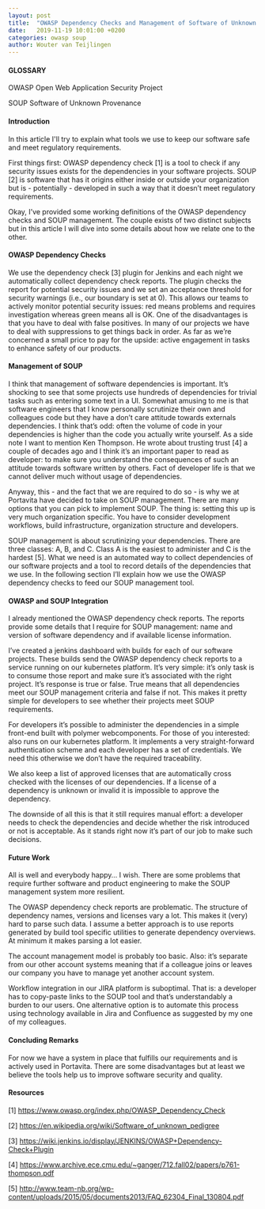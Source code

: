 ```yaml
---
layout: post
title:  "OWASP Dependency Checks and Management of Software of Unknown Provenance"
date:   2019-11-19 10:01:00 +0200
categories: owasp soup
author: Wouter van Teijlingen
---
```


#### GLOSSARY

OWASP Open Web Application Security Project

SOUP Software of Unknown Provenance

#### Introduction

In this article I'll try to explain what tools we use to keep our software safe and meet regulatory requirements.

First things first: OWASP dependency check [1] is a tool to check if any security issues exists for the dependencies in your software projects. SOUP [2] is software that has it origins either inside or outside your organization but is - potentially - developed in such a way that it doesn’t meet regulatory requirements.

Okay, I’ve provided some working definitions of the OWASP dependency checks and SOUP management. The couple exists of two distinct subjects but in this article I will dive into some details about how we relate one to the other.

#### OWASP Dependency Checks

We use the dependency check [3] plugin for Jenkins and each night we automatically collect dependency check reports. The plugin checks the report for potential security issues and we set an acceptance threshold for security warnings (i.e., our boundary is set at 0). This allows our teams to actively monitor potential security issues: red means problems and requires investigation whereas green means all is OK. One of the disadvantages is that you have to deal with false positives. In many of our projects we have to deal with suppressions to get things back in order. As far as we’re concerned a small price to pay for the upside: active engagement in tasks to enhance safety of our products.

#### Management of SOUP

I think that management of software dependencies is important. It’s shocking to see that some projects use hundreds of dependencies for trivial tasks such as entering some text in a UI. Somewhat amusing to me is that software engineers that I know personally scrutinize their own and colleagues code but they have a don’t care attitude towards externals dependencies. I think that’s odd: often the volume of code in your dependencies is higher than the code you actually write yourself. As a side note I want to mention Ken Thompson. He wrote about trusting trust [4] a couple of decades ago and I think it’s an important paper to read as developer: to make sure you understand the consequences of such an attitude towards software written by others. Fact of developer life is that we cannot deliver much without usage of dependencies.

Anyway, this - and the fact that we are required to do so - is why we at Portavita have decided to take on SOUP management. There are many options that you can pick to implement SOUP. The thing is: setting this up is very much organization specific. You have to consider development workflows, build infrastructure, organization structure and developers.

SOUP management is about scrutinizing your dependencies. There are three classes: A, B, and C. Class A is the easiest to administer and C is the hardest [5]. What we need is an automated way to collect dependencies of our software projects and a tool to record details of the dependencies that we use. In the following section I’ll explain how we use the OWASP dependency checks to feed our SOUP management tool.

#### OWASP and SOUP Integration

I already mentioned the OWASP dependency check reports. The reports provide some details that I require for SOUP management: name and version of software dependency and if available license information.

I’ve created a jenkins dashboard with builds for each of our software projects. These builds send the OWASP dependency check reports to a service running on our kubernetes platform. It’s very simple: it’s only task is to consume those report and make sure it’s associated with the right project. It’s response is true or false. True means that all dependencies meet our SOUP management criteria and false if not. This makes it pretty simple for developers to see whether their projects meet SOUP requirements.

For developers it’s possible to administer the dependencies in a simple front-end built with polymer webcomponents. For those of you interested: also runs on our kubernetes platform. It implements a very straight-forward authentication scheme and each developer has a set of credentials. We need this otherwise we don’t have the required traceability.

We also keep a list of approved licenses that are automatically cross checked with the licenses of our dependencies. If a license of a dependency is unknown or invalid it is impossible to approve the dependency.

The downside of all this is that it still requires manual effort: a developer needs to check the dependencies and decide whether the risk introduced or not is acceptable. As it stands right now it’s part of our job to make such decisions.

#### Future Work

All is well and everybody happy… I wish. There are some problems that require further software and product engineering to make the SOUP management system more resilient.

The OWASP dependency check reports are problematic. The structure of dependency names, versions and licenses vary a lot. This makes it (very) hard to parse such data. I assume a better approach is to use reports generated by build tool specific utilities to generate dependency overviews. At minimum it makes parsing a lot easier.

The account management model is probably too basic. Also: it’s separate from our other account systems meaning that if a colleague joins or leaves our company you have to manage yet another account system.

Workflow integration in our JIRA platform is suboptimal. That is: a developer has to copy-paste links to the SOUP tool and that’s understandably a burden to our users. One alternative option is to automate this process using technology available in Jira and Confluence as suggested by my one of my colleagues.

#### Concluding Remarks

For now we have a system in place that fulfills our requirements and is actively used in Portavita. There are some disadvantages but at least we believe the tools help us to improve software security and quality.

#### Resources

[1] https://www.owasp.org/index.php/OWASP_Dependency_Check

[2] https://en.wikipedia.org/wiki/Software_of_unknown_pedigree

[3] https://wiki.jenkins.io/display/JENKINS/OWASP+Dependency-Check+Plugin

[4] https://www.archive.ece.cmu.edu/~ganger/712.fall02/papers/p761-thompson.pdf

[5] http://www.team-nb.org/wp-content/uploads/2015/05/documents2013/FAQ_62304_Final_130804.pdf
